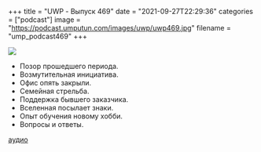 +++
title = "UWP - Выпуск 469"
date = "2021-09-27T22:29:36"
categories = ["podcast"]
image = "https://podcast.umputun.com/images/uwp/uwp469.jpg"
filename = "ump_podcast469"
+++

![](https://podcast.umputun.com/images/uwp/uwp469.jpg)

- Позор прошедшего периода.
- Возмутительная инициатива.
- Офис опять закрыли.
- Семейная стрельба.
- Поддержка бывшего заказчика.
- Вселенная посылает знаки.
- Опыт обучения новому хобби.
- Вопросы и ответы.

[аудио](https://podcast.umputun.com/media/ump_podcast469.mp3)
<audio src="https://podcast.umputun.com/media/ump_podcast469.mp3" preload="none"></audio>

